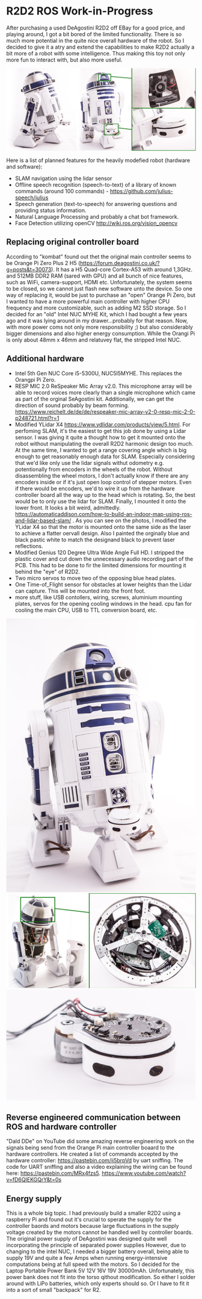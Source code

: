 # R2D2 ROS Work-in-Progress
After purchasing a used DeAgostini R2D2 off EBay for a good price, and playing around, I got a bit bored of the limited functionality. There is so much more potential in the quite nice overall hardware of the robot. So I decided to give it a atry and extend the capabilities to make R2D2 actually a bit more of a robot with some intelligence. Thus making this toy not only more fun to interact with, but also more useful.

![Alt R2D2_front](images/R2D2_overview.jpg?raw=true "R2D2_overview")

Here is a list of planned features for the heavily modefied robot (hardware and software):
* SLAM navigation using the lidar sensor
* Offline speech recognition (speech-to-text) of a library of known commands (around 100 commands) - https://github.com/julius-speech/julius 
* Speech generation (text-to-speech) for answering questions and providing status information.
* Natural Language Processing and probably a chat bot framework. 
* Face Detection utilizing openCV http://wiki.ros.org/vision_opencv 

## Replacing original controller board
According to "kombat" found out thet the original main controller seems to be Orange Pi Zero Plus 2 H5 (https://forum.deagostini.co.uk/?g=posts&t=30073). It has a H5 Quad-core Cortex-A53 with around 1,3GHz. and 512MB DDR2 RAM (sared with GPU) and all bunch of nice features, such as WiFi, camera-support, HDMI etc. Unfortunately, the system seems to be closed, so we cannot just flash new software unto the device. So one way of replacing it, would be just to purchase an "open" Orange Pi Zero, but I wanted to have a more powerful main controller with higher CPU frequency and more customizable, such as adding M2 SSD storage. So I decided for an "old" Intel NUC MYHE Kit, which I had bought a few years ago and it was lying around in my drawer...probably for that reason. Now, with more power coms not only more responsibility ;) but also considerably bigger dimensions and also higher energy consumption. While the Orangi Pi is only about 48mm x 46mm and relatuvey flat, the stripped Intel NUC.

## Additional hardware
* Intel 5th Gen NUC Core i5-5300U, NUC5I5MYHE. This replaces the Orangpi Pi Zero.
* RESP MIC 2.0 ReSpeaker Mic Array v2.0. This microphone array will be able to record voices more clearly than a single microphone which came as part of the orginal SeAgostini kit. Additionally, we can get the direction of sound probably by beam forming. https://www.reichelt.de/de/de/respeaker-mic-array-v2-0-resp-mic-2-0-p248721.html?r=1 
* Modified YLidar X4 https://www.ydlidar.com/products/view/5.html. For perfoming SLAM, it's the easiest to get this job done by using a Lidar sensor. I was giving it quite a thought how to get it mounted onto the robot without manipulating the overall R2D2 harmonic design too much. At the same time, I wanted to get a range covering angle which is big enough to get reasonably enough data for SLAM. Especially considering that we'd like only use the lidar signals withut odometry e.g. potentionally from encoders in the wheels of the robot. Without disassembling the wheel motors, I don't actually know if there are any encoders inside or if it's just open loop control of stepper motors. Even if there would be encoders, we'd to wire it up from the hardware controller board all the way up to the head which is rotating. So, the best would be to only use the lidar for SLAM. Finally, I mounted it onto the lower front. It looks a bit weird, admittedly. https://automaticaddison.com/how-to-build-an-indoor-map-using-ros-and-lidar-based-slam/ . As you can see on the photos, I modified the YLidar X4 so that the motor is mounted onto the same side as the laser to achieve a flatter oervall design. Also I painted the orginally blue and black pastic white to match the designand black to prevent laser reflections. 
* Modified Genius 120 Degree Ultra Wide Angle Full HD. I stripped the plastic cover and cut down the unnecessary audio recording part of the PCB. This had to be done to fir the limited dimensions for mounting it behind the "eye" of R2D2.
* Two micro servos to move two of the opposing blue head plates.
* One Time-of_Flight sensor for obstacles at lower heights than the Lidar can capture. This will be mounted into the front foot. 
* more stuff, like USB contollers, wiring, screws, aluminium mounting plates, servos for the opening cooling windows in the head. cpu fan for cooling the main CPU, USB to TTL conversion board, etc. 

![Alt R2D2_front](images/R2D2_front.jpg?raw=true "R2D2_front")
![Alt R2D2_front](images/R2D2_details.jpg?raw=true "R2D2_details")
![Alt R2D2_front](images/R2D2_lidar.jpg?raw=true "R2D2_lidar")

## Reverse engineered communication between ROS and hardware controller
"Dald DDe" on YouTube did some amazing reverse engineering work on the signals being send from the Orange Pi main controller boaard to the hardware controllers. 
He created a list of commands accepted by the hardware controller: https://pastebin.com/ij5brpVd by uart sniffing. The code for UART sniffing and also a video explaining the wiring can be found here: https://pastebin.com/MRx4fzs5. https://www.youtube.com/watch?v=fD6QIEKGQrY&t=0s 

## Energy supply
This is a whole big topic. I had previously build a smaller R2D2 using a raspberry Pi and found out it's crucial to sperate the supply for the controller baords and motors because large fluctuations in the supply voltage created by the motors cannot be handled well by controller boards. The original power supply of DeAgostini was designed quite well incorporating the principle of separated power supplies However, due to changing to the intel NUC, I needed a bigger battery overall, being able to supply 19V and quite a few Amps when running energy-intensive computations being at full speed with the motors. So I decided for the Laptop Portable Power Bank 5V 12V 16V 19V 30000mAh. Unfortunately, this power bank does not fit into the torso qithout modification. So either I solder around with LiPo batteries, which only experts should so. Or I have to fit it into a sort of small "backpack" for R2.
